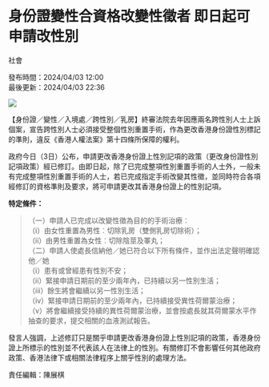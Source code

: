 # 身份證變性合資格改變性徵者 即日起可申請改性別

社會

發布時間：2024/04/03 12:00  
最後更新：2024/04/03 22:36

![](https://static04.hket.com/res/v3/image/content/3735000/3736614/2A09AB13-C482-4257-B747-E025DE527761_1024.jpeg)

【身份證／變性／入境處／跨性別／乳房】終審法院去年因應兩名跨性別人士上訴個案，宣告跨性別人士必須接受整個性別重置手術，作為更改香港身份證性別標記的準則，違反《香港人權法案》第十四條所保障的權利。

政府今日（3日）公布，申請更改香港身份證上性別記項的政策（更改身份證性別記項政策）經已修訂。由即日起，除了已完成整項性別重置手術的人士外，一般未有完成整項性別重置手術的人士，若已完成指定手術改變其性徵，並同時符合各項經修訂的資格準則及要求，將可申請更改其香港身份證上的性別記項。

**特定條件：**

> （一）申請人已完成以改變性徵為目的的手術治療︰   
> （i）由女性重置為男性︰切除乳房（雙側乳房切除術）；   
> （ii）由男性重置為女性︰切除陰莖及睪丸；   
> （二）申請人使處長信納他／她已符合以下所有條件，並作出法定聲明確認他／她   
> （i）患有或曾經患有性別不安；   
> （ii）緊接申請日期前的至少兩年內，已持續以另一性別生活；   
> （iii）餘生將會繼續以另一性別生活；   
> （iv）緊接申請日期前的至少兩年內，已持續接受異性荷爾蒙治療；   
> （v）將會繼續接受持續的異性荷爾蒙治療，並會按處長就其荷爾蒙水平作抽查的要求，提交相關的血液測試報告。  

發言人強調，上述修訂只是關乎申請更改香港身份證上性別記項的政策，香港身份證上所標示的性別並不代表該人在法律上的性別。有關修訂不會影響任何其他政府政策、香港法律下或相關法律程序上關乎性別的處理方法。

責任編輯：陳展棋
<!-- tcd_original_link https://topick.hket.com/article/3736614/%E3%80%90%E8%BA%AB%E4%BB%BD%E8%AD%89%E8%AE%8A%E6%80%A7%E3%80%91%E5%90%88%E8%B3%87%E6%A0%BC%E6%94%B9%E8%AE%8A%E6%80%A7%E5%BE%B5%E8%80%85%E3%80%80%E5%8D%B3%E6%97%A5%E8%B5%B7%E5%8F%AF%E7%94%B3%E8%AB%8B%E6%94%B9%E6%80%A7%E5%88%A5 -->
